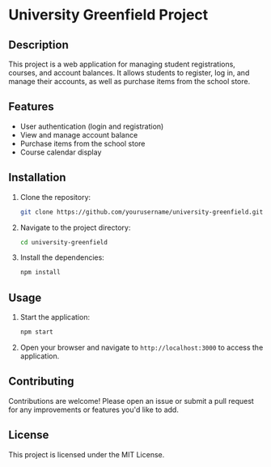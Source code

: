 # University Greenfield Project

## Description
This project is a web application for managing student registrations, courses, and account balances. It allows students to register, log in, and manage their accounts, as well as purchase items from the school store.

## Features
- User authentication (login and registration)
- View and manage account balance
- Purchase items from the school store
- Course calendar display
## Installation
1. Clone the repository:
   ```bash
   git clone https://github.com/yourusername/university-greenfield.git
   ```
2. Navigate to the project directory:
   ```bash
   cd university-greenfield
   ```

3. Install the dependencies:
   ```bash
   npm install
   ```

## Usage
1. Start the application:
   ```bash
   npm start
   ```
2. Open your browser and navigate to `http://localhost:3000` to access the application.

## Contributing
Contributions are welcome! Please open an issue or submit a pull request for any improvements or features you'd like to add.

## License
This project is licensed under the MIT License.

